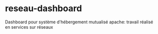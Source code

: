 # reseau-dashboard
Dashboard pour système d'hébergement mutualisé apache: travail réalisé en services sur réseaux

